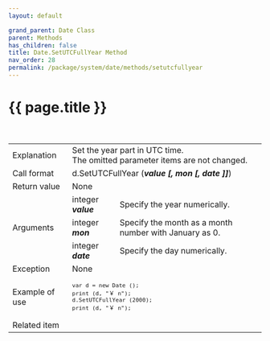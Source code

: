 ```yaml
---
layout: default

grand_parent: Date Class
parent: Methods
has_children: false
title: Date.SetUTCFullYear Method
nav_order: 28
permalink: /package/system/date/methods/setutcfullyear
---
```

# {{ page.title }}


<table>
  <tr>
    <td>Explanation</td>
    <td colspan="2">Set the year part in UTC time.<br>The omitted parameter items are not changed.</td>
  </tr>
 　<tr>
    <td>Call format</td>
    <td colspan="2">d.SetUTCFullYear  (<b><i>value [, mon [, date ]]</i></b>)</td>
  </tr>
  <tr>
    <td>Return value</td>
    <td colspan="2">None</td>
  </tr>  
  <tr>
    <td rowspan="3">Arguments</td>
    <td>integer  <b><i>value</i></b></td>
    <td>Specify the year numerically.</td>
  </tr>
    <tr>
    <td>integer  <b><i>mon</i></b></td>
    <td>Specify the month as a month number with January as 0.</td>
  </tr>
    <tr>
    <td>integer  <b><i>date</i></b></td>
    <td>Specify the day numerically.</td>
  </tr>
  <tr>
    <td>Exception</td>
    <td colspan="2">None</td>
  </tr>
  <tr>
    <td>Example of use</td>
    <td colspan="2"><code><pre>var d = new Date ();
print (d, "￥ n");
d.SetUTCFullYear (2000);
print (d, "￥ n");</pre></code></td>
  </tr>
  <tr>
    <td>Related item</td>
    <td colspan="2"></td>
  </tr>
</table>